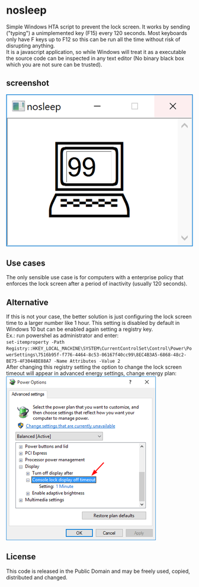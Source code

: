# nosleep
Simple Windows HTA script to prevent the lock screen. It works by sending ("typing") a unimplemented key (F15) every 120 seconds. Most keyboards only have F keys up to F12 so this can be run all the time without risk of disrupting anything.  
It is a javascript application, so while Windows will treat it as a executable the source code can be inspected in any text editor (No binary black box which you are not sure can be trusted).
## screenshot
![screenshot1](https://github.com/pemn/nosleep/blob/master/assets/screenshot1.png)
## Use cases
The only sensible use case is for computers with a enterprise policy that enforces the lock screen after a period of inactivity (usually 120 seconds).  
## Alternative
If this is not your case, the better solution is just configuring the lock screen time to a larger number like 1 hour. This setting is disabled by default in Windows 10 but can be enabled again setting a registry key.  
Ex.: run powershel as administrator and enter:  
`set-itemproperty -Path Registry::HKEY_LOCAL_MACHINE\SYSTEM\CurrentControlSet\Control\Power\PowerSettings\7516b95f-f776-4464-8c53-06167f40cc99\8EC4B3A5-6868-48c2-BE75-4F3044BE88A7 -Name Attributes -Value 2`  
After changing this registry setting the option to change the lock screen timeout will appear in advanced energy settings, change energy plan:  
![energy_settings](https://github.com/pemn/nosleep/blob/master/assets/energy_settings.png)
## License
This code is released in the Public Domain and may be freely used, copied, distributed and changed.
